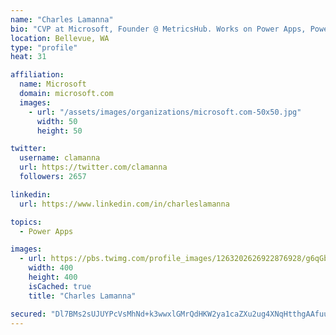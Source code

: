 ```yaml
---
name: "Charles Lamanna"
bio: "CVP at Microsoft, Founder @ MetricsHub. Works on Power Apps, Power Automate, Power Virtual Agent, Common Data Service and Dynamics 365."
location: Bellevue, WA
type: "profile"
heat: 31

affiliation:
  name: Microsoft
  domain: microsoft.com
  images:
    - url: "/assets/images/organizations/microsoft.com-50x50.jpg"
      width: 50
      height: 50

twitter:
  username: clamanna
  url: https://twitter.com/clamanna
  followers: 2657

linkedin:
  url: https://www.linkedin.com/in/charleslamanna

topics:
  - Power Apps

images:
  - url: https://pbs.twimg.com/profile_images/1263202626922876928/g6qGbHZ-_400x400.jpg
    width: 400
    height: 400
    isCached: true
    title: "Charles Lamanna"

secured: "Dl7BMs2sUJUYPcVsMhNd+k3wwxlGMrQdHKW2ya1caZXu2ug4XNqHtthgAAfuuNl3zxV8N3yiTrTQmT73O2ZxWJVDQb+s1AFVvyXb00K7E8vDBVBOKiEPXe2Z/urZH3LOb1AfYHyLI6C8vScijXtlgsEdr0ko6X50tLFt/LJeshs8Dc3AmG1+4cDQZ2veK6DkxGZdsl6gu32XPgyvOl6z4VJhuvyG/wjuEbuPb/A3RsCYbM8IFcEJJ7wbEVOGSRljH3j7srW3nak3W3kQy5g9GxPAefM34qJfei7XE7t9ZHiwvlwes9l7oSWyhtqMbULQlrP0TgvcshOiDGaAf2iLAcuaXpaOrv+FZ96JhIBes+RMKK66jfRhNkdFz/sG+NKXGtP57mt2zpONV3vRTNAHk1xEoKRgXCvKK2eyEpRwT+I=;yQNf1fu/DqhBelvXAQ4GXw=="
---
```


